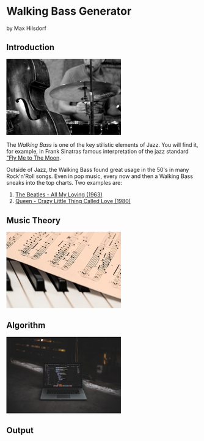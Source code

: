 # Walking Bass Generator
by Max Hilsdorf

## Introduction

<img src="images/jazz_band.jpg" alt="jazz_band" width="300"/>

The *Walking Bass* is one of the key stilistic elements of Jazz.
You will find it, for example, in Frank Sinatras famous interpretation of the jazz standard 
["Fly Me to The Moon](https://www.youtube.com/watch?v=ZEcqHA7dbwM).

Outside of Jazz, the Walking Bass found great usage in the 50's in many Rock'n'Roll songs. 
Even in pop music, every now and then a Walking Bass sneaks into the top charts. Two examples are:
1. [The Beatles - All My Loving (1963)](https://www.youtube.com/watch?v=ZEcqHA7dbwM)
2. [Queen - Crazy Little Thing Called Love (1980)](https://www.youtube.com/watch?v=ZEcqHA7dbwM)

## Music Theory

<img src="images/sheet_music.jpg" alt="sheet_music" width="300"/>

## Algorithm

<img src="images/algorithm.jpg" alt="code" width="300"/>

## Output
